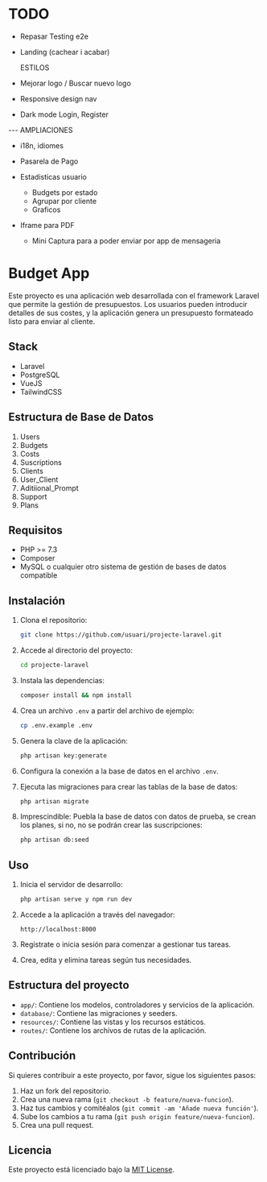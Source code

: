 # TODO

-   Repasar Testing e2e

-   Landing (cachear i acabar)

    ESTILOS

-   Mejorar logo / Buscar nuevo logo
-   Responsive design nav
-   Dark mode Login, Register

--- AMPLIACIONES

-   i18n, idiomes
-   Pasarela de Pago

-   Estadisticas usuario

    -   Budgets por estado
    -   Agrupar por cliente
    -   Graficos

-   Iframe para PDF
    -   Mini Captura para a poder enviar por app de mensageria

# Budget App

Este proyecto es una aplicación web desarrollada con el framework Laravel que permite la gestión de presupuestos. Los usuarios pueden introducir detalles de sus costes, y la aplicación genera un presupuesto formateado listo para enviar al cliente.

## Stack

-   Laravel
-   PostgreSQL
-   VueJS
-   TailwindCSS

## Estructura de Base de Datos

1. Users
2. Budgets
3. Costs
4. Suscriptions
5. Clients
6. User_Client
7. Aditiional_Prompt
8. Support
9. Plans

## Requisitos

-   PHP >= 7.3
-   Composer
-   MySQL o cualquier otro sistema de gestión de bases de datos compatible

## Instalación

1. Clona el repositorio:

    ```bash
    git clone https://github.com/usuari/projecte-laravel.git
    ```

2. Accede al directorio del proyecto:

    ```bash
    cd projecte-laravel
    ```

3. Instala las dependencias:

    ```bash
    composer install && npm install
    ```

4. Crea un archivo `.env` a partir del archivo de ejemplo:

    ```bash
    cp .env.example .env
    ```

5. Genera la clave de la aplicación:

    ```bash
    php artisan key:generate
    ```

6. Configura la conexión a la base de datos en el archivo `.env`.

7. Ejecuta las migraciones para crear las tablas de la base de datos:

    ```bash
    php artisan migrate
    ```

8. Imprescindible: Puebla la base de datos con datos de prueba, se crean los planes, si no, no se podrán crear las suscripciones:
    ```bash
    php artisan db:seed
    ```

## Uso

1. Inicia el servidor de desarrollo:

    ```bash
    php artisan serve y npm run dev
    ```

2. Accede a la aplicación a través del navegador:

    ```
    http://localhost:8000
    ```

3. Regístrate o inicia sesión para comenzar a gestionar tus tareas.

4. Crea, edita y elimina tareas según tus necesidades.

## Estructura del proyecto

-   `app/`: Contiene los modelos, controladores y servicios de la aplicación.
-   `database/`: Contiene las migraciones y seeders.
-   `resources/`: Contiene las vistas y los recursos estáticos.
-   `routes/`: Contiene los archivos de rutas de la aplicación.

## Contribución

Si quieres contribuir a este proyecto, por favor, sigue los siguientes pasos:

1. Haz un fork del repositorio.
2. Crea una nueva rama (`git checkout -b feature/nueva-funcion`).
3. Haz tus cambios y comitéalos (`git commit -am 'Añade nueva función'`).
4. Sube los cambios a tu rama (`git push origin feature/nueva-funcion`).
5. Crea una pull request.

## Licencia

Este proyecto está licenciado bajo la [MIT License](LICENSE).

